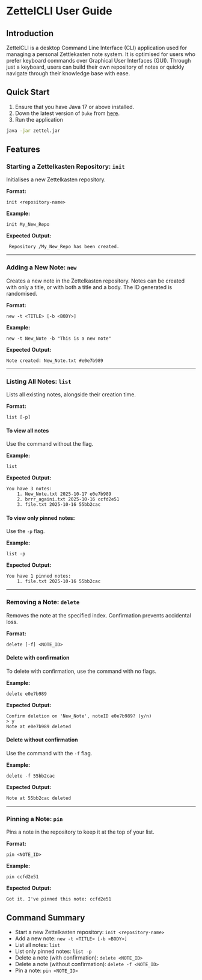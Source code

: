# ZettelCLI User Guide

## Introduction

ZettelCLI is a desktop Command Line Interface (CLI) application used for managing a personal Zettlekasten note system. It is optimised for users who prefer keyboard commands over Graphical User Interfaces (GUI). Through just a keyboard, users can build their own repository of notes or quickly navigate through their knowledge base with ease.


## Quick Start
1. Ensure that you have Java 17 or above installed. 
2. Down the latest version of `Duke` from [here](http://link.to/duke).
3. Run the application
```bash
java -jar zettel.jar
```

## Features 

### Starting a Zettelkasten Repository: `init`

Initialises a new Zettelkasten repository.

**Format:**
```
init <repository-name>
```

**Example:**
```
init My_New_Repo
```

**Expected Output:**
```
 Repository /My_New_Repo has been created.
```

---

### Adding a New Note: `new`

Creates a new note in the Zettelkasten repository. Notes can be created with only a title, or with both a title and a 
body. The ID generated is randomised.

**Format:**
```
new -t <TITLE> [-b <BODY>]
```

**Example:**
```
new -t New_Note -b "This is a new note"
```

**Expected Output:**
```
Note created: New_Note.txt #e0e7b989
```

---

### Listing All Notes: `list`

Lists all existing notes, alongside their creation time.

**Format:**
```
list [-p]
```

#### To view all notes
Use the command without the flag.

**Example:**
```
list
```

**Expected Output:**
```
You have 3 notes:
    1. New_Note.txt 2025-10-17 e0e7b989
    2. brrr_againi.txt 2025-10-16 ccfd2e51
    3. file.txt 2025-10-16 55bb2cac
```

#### To view only pinned notes:
Use the `-p` flag.

**Example:**
```
list -p
```

**Expected Output:**
```
You have 1 pinned notes:
    1. file.txt 2025-10-16 55bb2cac
```
---

### Removing a Note: `delete`

Removes the note at the specified index. Confirmation prevents accidental loss.

**Format:**
```
delete [-f] <NOTE_ID>
```

#### Delete with confirmation
To delete with confirmation, use the command with no flags.

**Example:**

```
delete e0e7b989 
```

**Expected Output:**

```
Confirm deletion on 'New_Note', noteID e0e7b989? (y/n)
> y
Note at e0e7b989 deleted
```

#### Delete without confirmation
Use the command with the `-f` flag.

**Example:**
```
delete -f 55bb2cac
```

**Expected Output:**
```
Note at 55bb2cac deleted
```
---

### Pinning a Note: `pin`

Pins a note in the repository to keep it at the top of your list.

**Format:**

```
pin <NOTE_ID>
```

**Example:**

```
pin ccfd2e51
```

**Expected Output:**

```
Got it. I've pinned this note: ccfd2e51
```

## Command Summary
* Start a new Zettelkasten repository: `init <repository-name>`
* Add a new note: `new -t <TITLE> [-b <BODY>]`
* List all notes: `list`
* List only pinned notes: `list -p`
* Delete a note (with confirmation): `delete <NOTE_ID>`
* Delete a note (without confirmation): `delete -f <NOTE_ID>`
* Pin a note: `pin <NOTE_ID>`